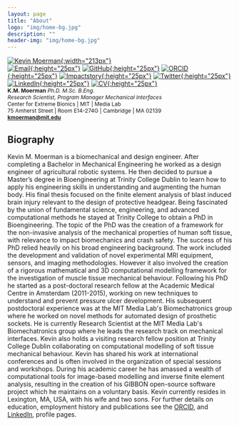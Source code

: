 ```yaml
---
layout: page
title: "About"
logo: "img/home-bg.jpg"
description: ""
header-img: "img/home-bg.jpg"
---
```


[![Kevin Moerman](img/member_avatars/kmm_profile_crop.jpg){:width="213px"}](https://www.kevinmoerman.org)   
[![Email](/img/icons/email_icon.png){:height="25px"}](mailto:kmoerman@mit.edu)
[![GitHub](img/icons/github-icon.png){:height="25px"}](https://github.com/Kevin-Mattheus-Moerman)
[![ORCID](img/icons/orcid.png){:height="25px"}](http://orcid.org/0000-0003-3768-4269)
[![Impactstory](img/icons/impactStory.png){:height="25px"}](https://www.impactstory.org/u/0000-0003-3768-4269)
[![Twitter](img/icons/twitter.png){:height="25px"}](https://twitter.com/KMMoerman)
[![LinkedIn](img/icons/linkedin.png){:height="25px"}](https://www.linkedin.com/in/kevin-moerman-98923831)
[![CV](img/icons/cvIcon.png){:height="25px"}](pdf/cv.pdf)   
<span style="font-size: 12px;">
**K.M. Moerman** _Ph.D. M.Sc. B.Eng._   
_Research Scientist, Program Manager Mechanical Interfaces_   
Center for Extreme Bionics | MIT | Media Lab   
75 Amherst Street | Room E14-274G | Cambridge | MA 02139   
**[kmoerman@mit.edu](mailto:kmoerman@mit.edu)**
</span>
## Biography   
Kevin M. Moerman is a biomechanical and design engineer. After completing a Bachelor in Mechanical Engineering he worked as a design engineer of agricultural robotic systems. He then decided to pursue a Master’s degree in Bioengineering at Trinity College Dublin to learn how to apply his engineering skills in understanding and augmenting the human body. His final thesis focused on the finite element analysis of blast induced brain injury relevant to the design of protective headgear. Being fascinated by the union of fundamental science, engineering, and advanced computational methods he stayed at Trinity College to obtain a PhD in Bioengineering. The topic of the PhD was the creation of a framework for the non-invasive analysis of the mechanical properties of human soft tissue, with relevance to impact biomechanics and crash safety. The success of his PhD relied heavily on his broad engineering background. The work included the development and validation of novel experimental MRI equipment, sensors, and imaging methodologies. However it also involved the creation of a rigorous mathematical and 3D computational modelling framework for the investigation of muscle tissue mechanical behaviour. Following his PhD he started as a post-doctoral research fellow at the Academic Medical Centre in Amsterdam (2011-2015), working on new techniques to understand and prevent pressure ulcer development. His subsequent postdoctoral experience was at the MIT Media Lab's Biomechatronics group where he worked on novel methods for automated design of prosthetic sockets. He is currently Research Scientist at the MIT Media Lab's Biomechatronics group where he leads the research track on mechanical interfaces. Kevin also holds a visiting research fellow position at Trinity College Dublin collaborating on computational modelling of soft tissue mechanical behaviour. Kevin has shared his work at international conferences and is often involved in the organization of special sessions and workshops. During his academic career he has amassed a wealth of computational tools for image-based modelling and inverse finite element analysis, resulting in the creation of his GIBBON open-source software project which he maintains on a voluntary basis. Kevin currently resides in Lexington, MA, USA, with his wife and two sons. For further details on education, employment history and publications see the [ORCID](http://orcid.org/0000-0003-3768-4269), and [LinkedIn](https://nl.linkedin.com/pub/kevin-mattheus-moerman/31/238/989), profile pages.
